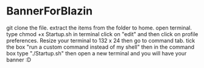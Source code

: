 # BannerForBlazin

git clone the file. 
extract the items from the folder to home.
open terminal.
type chmod +x Startup.sh 
in terminal click on "edit" and then click on profile preferences.
Resize your terminal to 132 x 24
then go to command tab. 
tick the box "run a custom command instead of my shell"
then in the command box type "./Startup.sh"
then open a new terminal and you will have your banner :D
